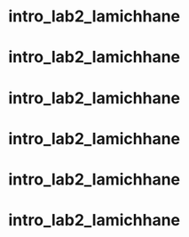 # intro_lab2_lamichhane
# intro_lab2_lamichhane
# intro_lab2_lamichhane
# intro_lab2_lamichhane
# intro_lab2_lamichhane
# intro_lab2_lamichhane
